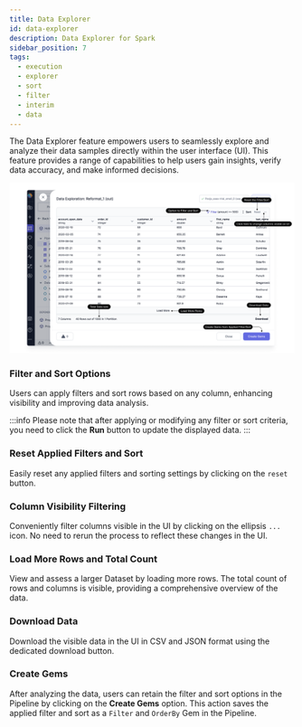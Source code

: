 ```yaml
---
title: Data Explorer
id: data-explorer
description: Data Explorer for Spark
sidebar_position: 7
tags:
  - execution
  - explorer
  - sort
  - filter
  - interim
  - data
---
```


The Data Explorer feature empowers users to seamlessly explore and analyze their data samples directly within the user interface (UI). This feature provides a range of capabilities to help users gain insights, verify data accuracy, and make informed decisions.

![Data_explorer](img/Data_Explorer.png)

### Filter and Sort Options

Users can apply filters and sort rows based on any column, enhancing visibility and improving data analysis.

:::info
Please note that after applying or modifying any filter or sort criteria, you need to click the **Run** button to update the displayed data.
:::

### Reset Applied Filters and Sort

Easily reset any applied filters and sorting settings by clicking on the `reset` button.

### Column Visibility Filtering

Conveniently filter columns visible in the UI by clicking on the ellipsis `...` icon. No need to rerun the process to reflect these changes in the UI.

### Load More Rows and Total Count

View and assess a larger Dataset by loading more rows. The total count of rows and columns is visible, providing a comprehensive overview of the data.

### Download Data

Download the visible data in the UI in CSV and JSON format using the dedicated download button.

### Create Gems

After analyzing the data, users can retain the filter and sort options in the Pipeline by clicking on the **Create Gems** option. This action saves the applied filter and sort as a `Filter` and `OrderBy` Gem in the Pipeline.
